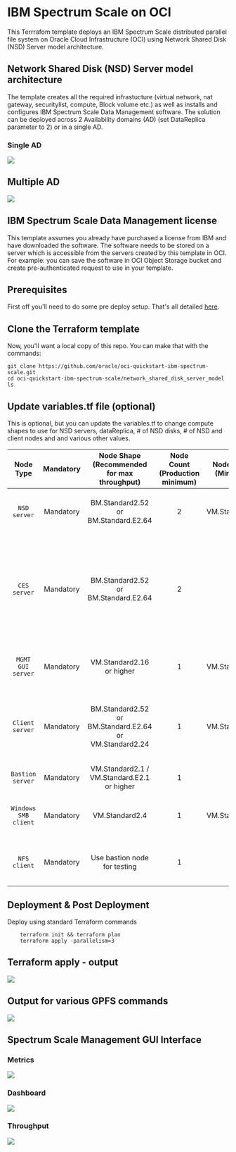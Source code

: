 # IBM Spectrum Scale on OCI
This Terrrafom template deploys an IBM Spectrum Scale distributed parallel file system on Oracle Cloud Infrastructure (OCI) using Network Shared Disk (NSD) Server model architecture.


## Network Shared Disk (NSD) Server model architecture
The template creates all the required infrastucture (virtual network, nat gateway, securitylist, compute, Block volume etc.) as well as installs and configures IBM Spectrum Scale Data Management software.  The solution can be deployed across 2 Availability domains (AD) (set DataReplica parameter to 2) or in a single AD. 

### Single AD 
![](../images/network_shared_disk_server_model/01a-single-AD-architecture.png)

## Multiple AD
![](../images/network_shared_disk_server_model/01a-two-AD-architecture.png)

## IBM Spectrum Scale Data Management license 
This template assumes you already have purchased a license from IBM and have downloaded the software.  The software needs to be stored on a server which is accessible from the servers created by this template in OCI.  For example: you can save the software in OCI Object Storage bucket and create pre-authenticated request to use in your template.  



## Prerequisites
First off you'll need to do some pre deploy setup.  That's all detailed [here](https://github.com/oracle/oci-quickstart-prerequisites).


## Clone the Terraform template
Now, you'll want a local copy of this repo.  You can make that with the commands:

    git clone https://github.com/oracle/oci-quickstart-ibm-spectrum-scale.git
    cd oci-quickstart-ibm-spectrum-scale/network_shared_disk_server_model
    ls



## Update variables.tf file (optional)
This is optional, but you can update the variables.tf to change compute shapes to use for NSD servers, dataReplica, # of NSD disks, # of NSD and client nodes and and various other values. 

| Node Type | Mandatory | Node Shape (Recommended for max throughput) | Node Count (Production minimum) | Node Shape (Minimum) | Node Count (Minimum) | Comments |
| :---: | :---: | :---: | :---: | :---: | :---: | :---: |
| `NSD server` | Mandatory | BM.Standard2.52 or BM.Standard.E2.64 | 2 | VM.Standard2.8 | 2 | Bare metal nodes with 2 physical NIC's for Production. |
| `CES server` | Mandatory | BM.Standard2.52 or BM.Standard.E2.64 | 2 | - | 1 | Bare metal nodes with 2 physical NIC's for Production. Use for NFS, SMB, Object access and Transparent Cloud Tiering |
| `MGMT GUI server` | Mandatory | VM.Standard2.16 or higher | 1 | VM.Standard2.8 | 1 | Add 2, if you want HA for mgmt GUI node |
| `Client server` | Mandatory | BM.Standard2.52 or BM.Standard.E2.64 or VM.Standard2.24 | 1 | VM.Standard2.8 | 1 | Throughput received will depend on shape selected. You can have many clients |
| `Bastion server` | Mandatory | VM.Standard2.1 / VM.Standard.E2.1 or higher | 1 | - | 1 | Required |
| `Windows SMB client` | Mandatory | VM.Standard2.4 | 1 | VM.Standard2.4 | 1 | Template builds one just for testing, optional |
| `NFS client` | Mandatory | Use bastion node for testing | 1 | - | - | Template builds one just for testing, optional |




## Deployment & Post Deployment

Deploy using standard Terraform commands

        terraform init && terraform plan
        terraform apply -parallelism=3


## Terraform apply - output 

![](../images/network_shared_disk_server_model/02-tf-apply.png)

## Output for various GPFS commands

![](../images/network_shared_disk_server_model/03-mm-commands.png)

## Spectrum Scale Management GUI Interface

### Metrics
![](../images/network_shared_disk_server_model/04-gui-charts.png)

### Dashboard
![](../images/network_shared_disk_server_model/05-gui-dashboard.png)

### Throughput
![](../images/network_shared_disk_server_model/06-gui-throughput.png)


